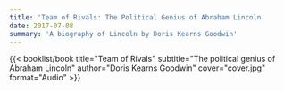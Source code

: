 ```yaml
---
title: 'Team of Rivals: The Political Genius of Abraham Lincoln'
date: 2017-07-08
summary: 'A biography of Lincoln by Doris Kearns Goodwin'
---
```


{{< booklist/book
title="Team of Rivals"
subtitle="The political genius of Abraham Lincoln"
author="Doris Kearns Goodwin"
cover="cover.jpg"
format="Audio" >}}
